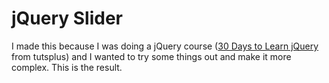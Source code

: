 # jQuery Slider

I made this because I was doing a jQuery course \([30 Days to Learn jQuery](http://tutsplus.com/course/30-days-to-learn-jquery/) from tutsplus\) and I wanted to try some things out and make it more complex. This is the result.